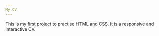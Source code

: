 ```yaml
---
My CV
---
```


This is my first project to practise HTML and CSS.
It is a responsive and interactive CV.
